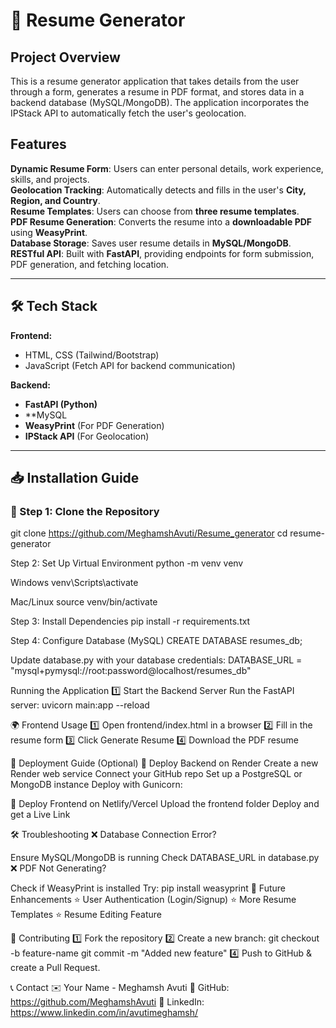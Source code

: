 # 📄 Resume Generator 

## Project Overview
This is a resume generator application that takes details from the user through a form, generates a resume in PDF format, and stores data in a backend database (MySQL/MongoDB). The application incorporates the IPStack API to automatically fetch the user's geolocation.

##  Features
 **Dynamic Resume Form**: Users can enter personal details, work experience, skills, and projects.  
 **Geolocation Tracking**: Automatically detects and fills in the user's **City, Region, and Country**.  
 **Resume Templates**: Users can choose from **three resume templates**.  
 **PDF Resume Generation**: Converts the resume into a **downloadable PDF** using **WeasyPrint**.  
 **Database Storage**: Saves user resume details in **MySQL/MongoDB**.  
 **RESTful API**: Built with **FastAPI**, providing endpoints for form submission, PDF generation, and fetching location.

---

## 🛠 Tech Stack
**Frontend:**  
- HTML, CSS (Tailwind/Bootstrap)  
- JavaScript (Fetch API for backend communication)

**Backend:**  
- **FastAPI (Python)**  
- **MySQL   
- **WeasyPrint** (For PDF Generation)  
- **IPStack API** (For Geolocation)

---

## 📥 Installation Guide

### 🔹 Step 1: Clone the Repository

git clone  https://github.com/MeghamshAvuti/Resume_generator
cd resume-generator

Step 2: Set Up Virtual Environment
python -m venv venv

Windows
venv\Scripts\activate

Mac/Linux
source venv/bin/activate

Step 3: Install Dependencies
pip install -r requirements.txt

Step 4: Configure Database (MySQL)
CREATE DATABASE resumes_db;

Update database.py with your database credentials:
DATABASE_URL = "mysql+pymysql://root:password@localhost/resumes_db"

Running the Application
1️⃣ Start the Backend Server
Run the FastAPI server:
uvicorn main:app --reload

🌍 Frontend Usage
1️⃣ Open frontend/index.html in a browser
2️⃣ Fill in the resume form
3️⃣ Click Generate Resume
4️⃣ Download the PDF resume

🚀 Deployment Guide (Optional)
🔹 Deploy Backend on Render
Create a new Render web service
Connect your GitHub repo
Set up a PostgreSQL or MongoDB instance
Deploy with Gunicorn:

🔹 Deploy Frontend on Netlify/Vercel
Upload the frontend folder
Deploy and get a Live Link

🛠 Troubleshooting
❌ Database Connection Error?

Ensure MySQL/MongoDB is running
Check DATABASE_URL in database.py
❌ PDF Not Generating?

Check if WeasyPrint is installed
Try: pip install weasyprint
📌 Future Enhancements
⭐ User Authentication (Login/Signup)
⭐ More Resume Templates
⭐ Resume Editing Feature

🤝 Contributing
1️⃣ Fork the repository
2️⃣ Create a new branch:
git checkout -b feature-name
git commit -m "Added new feature"
4️⃣ Push to GitHub & create a Pull Request.

📞 Contact
✉️ Your Name - Meghamsh Avuti
📌 GitHub: https://github.com/MeghamshAvuti
📌 LinkedIn: https://www.linkedin.com/in/avutimeghamsh/

